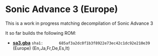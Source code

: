 # Sonic Advance 3 (Europe)

This is a work in progress matching decompilation of Sonic Advance 3

It so far builds the following ROM:
* [**sa3.gba**](https://datomatic.no-intro.org/index.php?page=show_record&s=23&n=1521) `sha1: 		685af3a2dc0f1b3f8922e73ec42c1dc92e210e39` (Europe) (En,Ja,Fr,De,Es,It)
